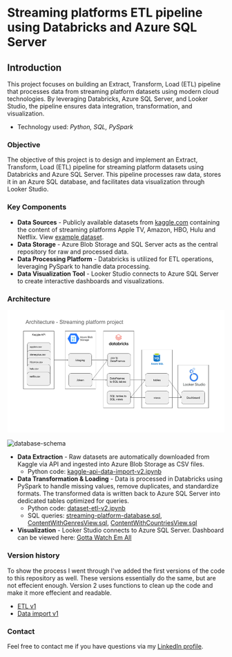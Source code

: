 # Streaming platforms ETL pipeline using Databricks and Azure SQL Server

## Introduction
This project focuses on building an Extract, Transform, Load (ETL) pipeline that processes data from streaming platform datasets using modern cloud technologies. By leveraging Databricks, Azure SQL Server, and Looker Studio, the pipeline ensures  data integration, transformation, and visualization.
- Technology used: *Python, SQL, PySpark*

### Objective
The objective of this project is to design and implement an Extract, Transform, Load (ETL) pipeline for streaming platform datasets using Databricks and Azure SQL Server. This pipeline processes raw data, stores it in an Azure SQL database, and facilitates data visualization through Looker Studio.

### Key Components
- **Data Sources** - Publicly available datasets from [kaggle.com](https://www.kaggle.com/datasets/octopusteam/full-apple-tv-dataset) containing the content of streaming platforms Apple TV, Amazon, HBO, Hulu and Netflix. View [example dataset](https://github.com/datamannetje/databricks-etl-pipeline/blob/main/apple-tv-dataset.csv).
- **Data Storage** - Azure Blob Storage and SQL Server acts as the central repository for raw and processed data.
- **Data Processing Platform** - Databricks is utilized for ETL operations, leveraging PySpark to handle data processing.
- **Data Visualization Tool** - Looker Studio connects to Azure SQL Server to create interactive dashboards and visualizations.

### Architecture

![project data architecture](streaming-platform-data-architecture.png)

![database-schema](https://github.com/datamannetje/streaming-platforms-databricks-project/blob/main/streaming-platform-database-schema.png)

- **Data Extraction** - Raw datasets are automatically downloaded from Kaggle via API and ingested into Azure Blob Storage as CSV files.
  - Python code: [kaggle-api-data-import-v2.ipynb](https://github.com/datamannetje/streaming-platforms-databricks-project/blob/main/kaggle-api-data-import-v2.ipynb)
- **Data Transformation & Loading** - Data is processed in Databricks using PySpark to handle missing values, remove duplicates, and standardize formats. The transformed data is written back to Azure SQL Server into dedicated tables optimized for queries. 
  - Python code: [dataset-etl-v2.ipynb](https://github.com/datamannetje/streaming-platforms-databricks-project/blob/main/dataset-etl-v2.ipynb)
  - SQL queries: [streaming-platform-database.sql](https://github.com/datamannetje/streaming-platforms-databricks-project/blob/main/streaming-platform-database.sql), [ContentWithGenresView.sql](https://github.com/datamannetje/streaming-platforms-databricks-project/blob/main/ContentWithGenresView.sql), [ContentWithCountriesView.sql](https://github.com/datamannetje/streaming-platforms-databricks-project/blob/main/ContentWithCountriesView.sql)
- **Visualization** - Looker Studio connects to Azure SQL Server. Dashboard can be viewed here: [Gotta Watch Em All](https://lookerstudio.google.com/reporting/cec21366-93d6-49c1-b44b-13a5a8bf2d55)

### Version history
To show the process I went through I've added the first versions of the code to this repository as well. These versions essentially do the same, but are not effecient enough. Version 2 uses functions to clean up the code and make it more effecient and readable.
- [ETL v1](https://github.com/datamannetje/databricks-etl-pipeline/blob/main/dataset-etl-v1.ipynb)
- [Data import v1](https://github.com/datamannetje/databricks-etl-pipeline/blob/main/kaggle-api-data-import-v1.ipynb)
 

### Contact
Feel free to contact me if you have questions via my [LinkedIn profile](https://www.linkedin.com/in/thomasdewit/).

